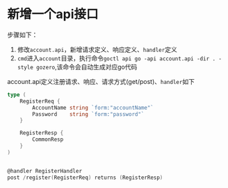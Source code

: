 # 新增一个api接口
步骤如下：
1. 修改`account.api`，新增请求定义、响应定义、`handler`定义
2. `cmd`进入`account`目录，执行命令`goctl api go -api account.api -dir . -style gozero`,该命令会自动生成对应go代码

account.api定义注册请求、响应、请求方式(get/post)、`handler`如下
```go
type (
    RegisterReq {
        AccountName string `form:"accountName"`
        Password    string `form:"password"`
    }

    RegisterResp {
        CommonResp
    }
)


@handler RegisterHandler
post /register(RegisterReq) returns (RegisterResp)
```